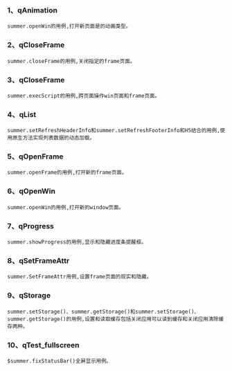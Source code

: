 ### 1、qAnimation
    summer.openWin的用例,打开新页面是的动画类型。
### 2、qCloseFrame
    summer.closeFrame的用例,关闭指定的frame页面。    
### 3、qCloseFrame
    summer.execScript的用例,跨页面操作win页面和frame页面。 
### 4、qList
    summer.setRefreshHeaderInfo和summer.setRefreshFooterInfo和H5结合的用例,使用原生方法实现列表数据的动态加载。
### 5、qOpenFrame
    summer.openFrame的用例,打开新的frame页面。
### 6、qOpenWin
    summer.openWin的用例,打开新的window页面。 
### 7、qProgress
    summer.showProgress的用例,显示和隐藏进度条提醒框。 
### 8、qSetFrameAttr
    summer.SetFrameAttr用例,设置frame页面的现实和隐藏。 
### 9、qStorage
    summer.setStorage()、summer.getStorage()和summer.setStorage()、summer.getStorage()的用例,设置和读取缓存包括关闭应用可以读到缓存和关闭应用清除缓存两种。 
### 10、qTest_fullscreen
    $summer.fixStatusBar()全屏显示用例。 

